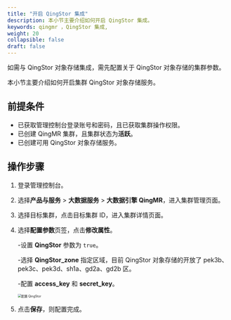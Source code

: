 ```yaml
---
title: "开启 QingStor 集成"
description: 本小节主要介绍如何开启 QingStor 集成。 
keywords: qingmr ，QingStor 集成,
weight: 20
collapsible: false
draft: false
---
```




如需与 QingStor 对象存储集成，需先配置关于 QingStor 对象存储的集群参数。

本小节主要介绍如何开启集群 QingStor 对象存储服务。

## 前提条件

- 已获取管理控制台登录账号和密码，且已获取集群操作权限。
- 已创建 QingMR 集群，且集群状态为**活跃**。
- 已创建可用 QingStor 对象存储服务。

## 操作步骤

1. 登录管理控制台。
2. 选择**产品与服务** > **大数据服务** > **大数据引擎 QingMR**，进入集群管理页面。
3. 选择目标集群，点击目标集群 ID，进入集群详情页面。  
4. 选择**配置参数**页签，点击**修改属性**。
   
   -设置 **QingStor** 参数为 `true`。
   
   -选择 **QingStor_zone** 指定区域，目前 QingStor 对象存储的开放了 pek3b、pek3c、pek3d、sh1a、gd2a、gd2b 区。

   -配置 **access_key** 和 **secret_key**。
   
   <img src="../../../_images/qingstor_setting.png" alt="配置 QingStor" style="zoom:50%;" />

5. 点击**保存**，则配置完成。
